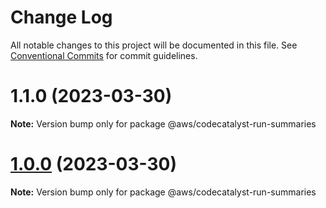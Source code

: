 # Change Log

All notable changes to this project will be documented in this file.
See [Conventional Commits](https://conventionalcommits.org) for commit guidelines.

# 1.1.0 (2023-03-30)

**Note:** Version bump only for package @aws/codecatalyst-run-summaries





# [1.0.0](https://github.com/aws/actions-dev-kit/compare/v0.109.1...v1.0.0) (2023-03-30)

**Note:** Version bump only for package @aws/codecatalyst-run-summaries
